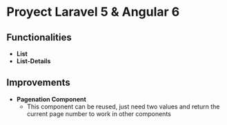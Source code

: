 # Proyect Laravel 5 & Angular 6

## Functionalities
+ **List**
+ **List-Details**


## Improvements
+ **Pagenation Component**
    - This component can be reused, just need two values and return the current page number to work in other components